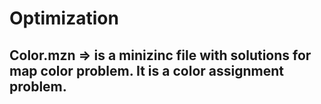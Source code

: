 # Optimization
## Color.mzn    => is a minizinc file with solutions for map color problem. It is a color assignment problem. 
